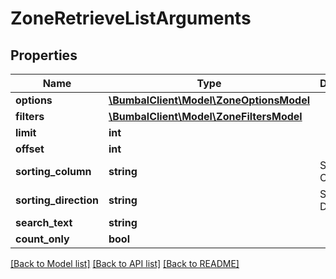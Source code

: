 # ZoneRetrieveListArguments

## Properties
Name | Type | Description | Notes
------------ | ------------- | ------------- | -------------
**options** | [**\BumbalClient\Model\ZoneOptionsModel**](ZoneOptionsModel.md) |  | [optional] 
**filters** | [**\BumbalClient\Model\ZoneFiltersModel**](ZoneFiltersModel.md) |  | [optional] 
**limit** | **int** |  | [optional] 
**offset** | **int** |  | [optional] 
**sorting_column** | **string** | Sorting Column | [optional] 
**sorting_direction** | **string** | Sorting Direction | [optional] 
**search_text** | **string** |  | [optional] 
**count_only** | **bool** |  | [optional] 

[[Back to Model list]](../README.md#documentation-for-models) [[Back to API list]](../README.md#documentation-for-api-endpoints) [[Back to README]](../README.md)


